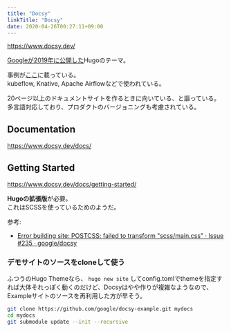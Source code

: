```yaml
---
title: "Docsy"
linkTitle: "Docsy"
date: 2020-04-26T00:27:11+09:00
---
```


https://www.docsy.dev/

[Googleが2019年に公開した](https://mag.osdn.jp/19/07/11/162000)Hugoのテーマ。

事例が[ここ](https://www.docsy.dev/docs/examples/)に載っている。  
kubeflow, Knative, Apache Airflowなどで使われている。

20ページ以上のドキュメントサイトを作るときに向いている、と謳っている。  
多言語対応しており、プロダクトのバージョニングも考慮されている。

## Documentation

https://www.docsy.dev/docs/

## Getting Started

https://www.docsy.dev/docs/getting-started/

**Hugoの拡張版**が必要。  
これはSCSSを使っているためのようだ。

参考:

- [Error building site: POSTCSS: failed to transform &quot;scss/main.css&quot; · Issue #235 · google/docsy](https://github.com/google/docsy/issues/235)

### デモサイトのソースをcloneして使う

ふつうのHugo Themeなら、 `hugo new site` してconfig.tomlでthemeを指定すれば大体それっぽく動くのだけど、Docsyはやや作りが複雑なようなので、Exampleサイトのソースを再利用した方が早そう。

```sh
git clone https://github.com/google/docsy-example.git mydocs
cd mydocs
git submodule update --init --recursive
```
